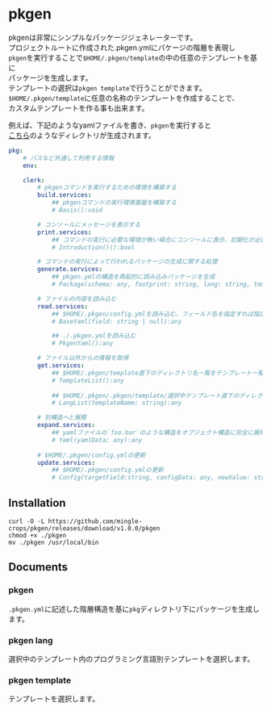 # pkgen

pkgenは非常にシンプルなパッケージジェネレーターです。  
プロジェクトルートに作成された.pkgen.ymlにパケージの階層を表現し  
`pkgen`を実行することで`$HOME/.pkgen/template`の中の任意のテンプレートを基に  
パッケージを生成します。  
テンプレートの選択は`pkgen template`で行うことができます。  
`$HOME/.pkgen/template`に任意の名称のテンプレートを作成することで、  
カスタムテンプレートを作る事も出来ます。


例えば、下記のようなyamlファイルを書き、`pkgen`を実行すると  
[こちら](./src/pkg)のようなディレクトリが生成されます。

```yaml
pkg:
    # パスなど共通して利用する情報
    env:

    clerk:
        # pkgenコマンドを実行するための環境を構築する
        build.services:
            ## pkgenコマンドの実行環境基盤を構築する
            # Basis():void

        # コンソールにメッセージを表示する
        print.services:
            ## コマンドの実行に必要な環境が無い場合にコンソールに表示、初期化が必要かを返す関数を返す。
            # Introduction()():bool

        # コマンドの実行によって行われるパッケージの生成に関する処理
        generate.services:
            ## pkgen.ymlの構造を再起的に読み込みパッケージを生成
            # Package(schema: any, footprint: string, lang: string, template: string):void

        # ファイルの内容を読み込む
        read.services:
            ## $HOME/.pkgen/config.ymlを読み込む、フィールド名を指定すれば指定したフィールドの値を返す。
            # BaseYaml(field: string | null):any

            ## ./.pkgen.ymlを読み込む
            # PkgenYaml():any

        # ファイル以外からの情報を取得
        get.services:
            ## $HOME/.pkgen/template直下のディレクトリ名一覧をテンプレート一覧として取得
            # TemplateList():any
            
            ## $HOME/.pkgen/.pkgen/template/選択中テンプレート直下のディレクトリ名一覧をプログラミング言語一覧として取得
            # LangList(templateName: string):any

        # 別構造へと展開
        expand.services:
            ## yamlファイルの`foo.bar`のような構造をオブジェクト構造に完全に展開し展開済みオブジェクトを返す
            # Yaml(yamlData: any):any
        
        # $HOME/.pkgen/config.ymlの更新
        update.services:
            ## $HOME/.pkgen/config.ymlの更新
            # Config(targetField:string, configData: any, newValue: string | undefined):void

```

## Installation

```
curl -O -L https://github.com/mingle-crops/pkgen/releases/download/v1.0.0/pkgen
chmod +x ./pkgen
mv ./pkgen /usr/local/bin
```

## Documents

### pkgen
`.pkgen.yml`に記述した階層構造を基に`pkg`ディレクトリ下にパッケージを生成します。  

### pkgen lang
選択中のテンプレート内のプログラミング言語別テンプレートを選択します。

### pkgen template
テンプレートを選択します。
